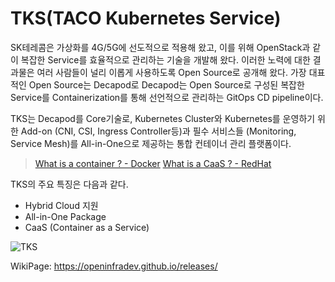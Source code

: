 
# TKS(TACO Kubernetes Service)

SK테레콤은 가상화를 4G/5G에 선도적으로 적용해 왔고, 이를 위해 OpenStack과 같이 복잡한 Service를 효율적으로 관리하는 기술을 개발해 왔다.
이러한 노력에 대한 결과물은 여러 사람들이 널리 이롭게 사용하도록 Open Source로 공개해 왔다.
가장 대표적인 Open Source는 Decapod로 Decapod는 Open Source로 구성된 복잡한 Service를 Containerization를 통해 선언적으로 관리하는 GitOps CD pipeline이다.

TKS는 Decapod를 Core기술로, Kubernetes Cluster와 Kubernetes를 운영하기 위한 Add-on (CNI, CSI, Ingress Controller등)과 필수 서비스들 (Monitoring, Service Mesh)를 All-in-One으로 제공하는 통합 컨테이너 관리 플랫폼이다.

> [What is a container ? - Docker](https://www.docker.com/resources/what-container/)
> [What is a CaaS ? - RedHat](https://www.redhat.com/en/topics/cloud-computing/what-is-caas)

TKS의 주요 특징은 다음과 같다.
- Hybrid Cloud 지원
- All-in-One Package
- CaaS (Container as a Service)

![TKS](https://github.com/openinfradev/tks-docs/blob/main/docs/assets/images/tksre21arch.png?raw=true)

WikiPage: https://openinfradev.github.io/releases/

